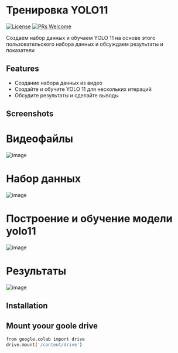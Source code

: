 # Тренировка YOLO11

[![License](https://img.shields.io/badge/license-MIT-blue.svg)](LICENSE)
[![PRs Welcome](https://img.shields.io/badge/PRs-welcome-brightgreen.svg)](CONTRIBUTING.md)

Создаем набор данных и обучаем YOLO 11 на основе этого пользовательского набора данных и обсуждаем результаты и показатели
## Features

- Создание набора данных из видео
- Создайте и обучите YOLO 11 для нескольких итераций
- Обсудите результаты и сделайте выводы

## Screenshots
# Видеофайлы 
![image](https://github.com/user-attachments/assets/a7bb43d7-8bfc-4660-871c-bf4efeb479c0)
# Набор данных 
![image](https://github.com/user-attachments/assets/2c03bcbe-958f-4d1d-a90d-e2b32cd69d5d)
# Построение и обучение модели yolo11 
![image](https://github.com/user-attachments/assets/e5ae52a9-6a74-49cc-bc87-114c2de597f9)
 
# Результаты 
![image](https://github.com/user-attachments/assets/f5eeb9b4-78a8-4f45-be44-8a41a422f1af)


## Installation

## Mount yoour goole drive
```bash
from google.colab import drive
drive.mount('/content/drive')
```
